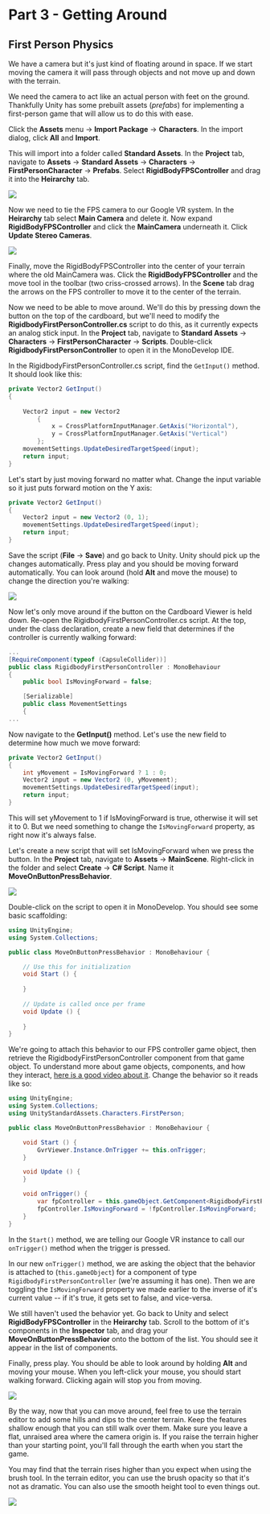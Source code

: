 # Part 3 - Getting Around

## First Person Physics

We have a camera but it's just kind of floating around in space. If we start moving the camera it will pass through objects and not move up and down with the terrain.

We need the camera to act like an actual person with feet on the ground. Thankfully Unity has some prebuilt assets (*prefabs*) for implementing a first-person game that will allow us to do this with ease.

Click the **Assets** menu -> **Import Package** -> **Characters**. In the import dialog, click **All** and **Import**.

This will import into a folder called **Standard Assets**. In the **Project** tab, navigate to **Assets** -> **Standard Assets** -> **Characters** -> **FirstPersonCharacter** -> **Prefabs**. Select **RigidBodyFPSController** and drag it into the **Heirarchy** tab. 

![](images/030_add_fps_controller.gif)

Now we need to tie the FPS camera to our Google VR system. In the **Heirarchy** tab select **Main Camera** and delete it. Now expand **RigidBodyFPSController** and click the **MainCamera** underneath it. Click **Update Stereo Cameras**.

![](images/031_google_vr_fps.gif)

Finally, move the RigidBodyFPSController into the center of your terrain where the old MainCamera was. Click the **RigidBodyFPSController** and the move tool in the toolbar (two criss-crossed arrows). In the **Scene** tab drag the arrows on the FPS controller to move it to the center of the terrain.

Now we need to be able to move around. We'll do this by pressing down the button on the top of the cardboard, but we'll need to modify the **RigidbodyFirstPersonController.cs** script to do this, as it currently expects an analog stick input. In the **Project** tab, navigate to **Standard Assets** -> **Characters** -> **FirstPersonCharacter** -> **Scripts**. Double-click **RigidbodyFirstPersonController** to open it in the MonoDevelop IDE.

In the RigidbodyFirstPersonController.cs script, find the `GetInput()` method. It should look like this:

```csharp
private Vector2 GetInput()
{
    
    Vector2 input = new Vector2
        {
            x = CrossPlatformInputManager.GetAxis("Horizontal"),
            y = CrossPlatformInputManager.GetAxis("Vertical")
        };
    movementSettings.UpdateDesiredTargetSpeed(input);
    return input;
}
```

Let's start by just moving forward no matter what. Change the input variable so it just puts forward motion on the Y axis:

```csharp
private Vector2 GetInput()
{
    Vector2 input = new Vector2 (0, 1);
    movementSettings.UpdateDesiredTargetSpeed(input);
    return input;
}
```

Save the script (**File** -> **Save**) and go back to Unity. Unity should pick up the changes automatically. Press play and you should be moving forward automatically. You can look around (hold **Alt** and move the mouse) to change the direction you're walking:

![](images/032_move_around.gif)

Now let's only move around if the button on the Cardboard Viewer is held down. Re-open the RigidbodyFirstPersonController.cs script. At the top, under the class declaration, create a new field that determines if the controller is currently walking forward:

```csharp
...
[RequireComponent(typeof (CapsuleCollider))]
public class RigidbodyFirstPersonController : MonoBehaviour
{
    public bool IsMovingForward = false;

    [Serializable]
    public class MovementSettings
    {
...

```

Now navigate to the **GetInput()** method. Let's use the new field to determine how much we move forward:

```csharp
private Vector2 GetInput()
{
    int yMovement = IsMovingForward ? 1 : 0;
    Vector2 input = new Vector2 (0, yMovement);
    movementSettings.UpdateDesiredTargetSpeed(input);
    return input;
}
```

This will set yMovement to 1 if IsMovingForward is true, otherwise it will set it to 0. But we need something to change the `IsMovingForward` property, as right now it's always false.

Let's create a new script that will set IsMovingForward when we press the button. In the **Project** tab, navigate to **Assets** -> **MainScene**. Right-click in the folder and select **Create** -> **C# Script**. Name it **MoveOnButtonPressBehavior**.

![](images/033_create_script.gif)

Double-click on the script to open it in MonoDevelop. You should see some basic scaffolding:

```csharp
using UnityEngine;
using System.Collections;

public class MoveOnButtonPressBehavior : MonoBehaviour {

    // Use this for initialization
    void Start () {
    
    }
    
    // Update is called once per frame
    void Update () {
    
    }
}
```

We're going to attach this behavior to our FPS controller game object, then retrieve the RigidbodyFirstPersonController component from that game object. To understand more about game objects, components, and how they interact, [here is a good video about it](https://unity3d.com/learn/tutorials/topics/interface-essentials/game-objects-and-components). Change the behavior so it reads like so:

```csharp
using UnityEngine;
using System.Collections;
using UnityStandardAssets.Characters.FirstPerson;

public class MoveOnButtonPressBehavior : MonoBehaviour {

    void Start () {
        GvrViewer.Instance.OnTrigger += this.onTrigger;
    }

    void Update () {
    }

    void onTrigger() {
        var fpController = this.gameObject.GetComponent<RigidbodyFirstPersonController> ();
        fpController.IsMovingForward = !fpController.IsMovingForward;
    }
}
```

In the `Start()` method, we are telling our Google VR instance to call our `onTrigger()` method when the trigger is pressed.

In our new `onTrigger()` method, we are asking the object that the behavior is attached to (`this.gameObject`) for a component of type `RigidbodyFirstPersonController` (we're assuming it has one). Then we are toggling the `IsMovingForward` property we made earlier to the inverse of it's current value -- if it's true, it gets set to false, and vice-versa. 

We still haven't used the behavior yet. Go back to Unity and select **RigidBodyFPSController** in the **Heirarchy** tab. Scroll to the bottom of it's components in the **Inspector** tab, and drag your **MoveOnButtonPressBehavior** onto the bottom of the list. You should see it appear in the list of components.

Finally, press play. You should be able to look around by holding **Alt** and moving your mouse. When you left-click your mouse, you should start walking forward. Clicking again will stop you from moving.

![](images/035_button_press.gif)

By the way, now that you can move around, feel free to use the terrain editor to add some hills and dips to the center terrain. Keep the features shallow enough that you can still walk over them. Make sure you leave a flat, unraised area where the camera origin is. If you raise the terrain higher than your starting point, you'll fall through the earth when you start the game.

You may find that the terrain rises higher than you expect when using the brush tool. In the terrain editor, you can use the brush opacity so that it's not as dramatic. You can also use the smooth height tool to even things out.

![](images/036_hills.gif)
